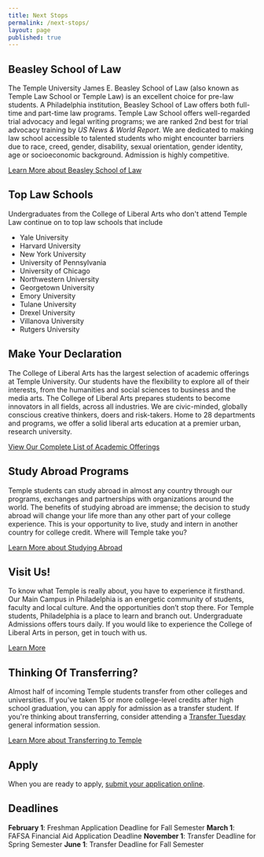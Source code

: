 ```yaml
---
title: Next Stops
permalink: /next-stops/
layout: page
published: true
---
```


## Beasley School of Law
The Temple University James E. Beasley School of Law (also known as Temple Law School or Temple Law) is an excellent choice for pre-law students. A Philadelphia institution, Beasley School of Law offers both full-time and part-time law programs. Temple Law School offers well-regarded trial advocacy and legal writing programs; we are ranked 2nd best for trial advocacy training by _US News & World Report_. We are dedicated to making law school accessible to talented students who might encounter barriers due to race, creed, gender, disability, sexual orientation, gender identity, age or socioeconomic background. Admission is highly competitive. 

[Learn More about Beasley School of Law](https://www.law.temple.edu/)

## Top Law Schools
Undergraduates from the College of Liberal Arts who don't attend Temple Law continue on to top law schools that include

- Yale University
- Harvard University
- New York University
- University of Pennsylvania
- University of Chicago
- Northwestern University
- Georgetown University
- Emory University
- Tulane University
- Drexel University
- Villanova University
- Rutgers University

## Make Your Declaration
The College of Liberal Arts has the largest selection of academic offerings at Temple University. Our students have the flexibility to explore all of their interests, from the humanities and social sciences to business and the media arts. The College of Liberal Arts prepares students to become innovators in all fields, across all industries. We are civic-minded, globally conscious creative thinkers, doers and risk-takers. Home to 28 departments and programs, we offer a solid liberal arts education at a premier urban, research university.

[View Our Complete List of Academic Offerings](http://www.liberalarts.temple.edu)

## Study Abroad Programs
Temple students can study abroad in almost any country through our programs, exchanges and partnerships with organizations around the world. The benefits of studying abroad are immense; the decision to study abroad will change your life more than any other part of your college experience. This is your opportunity to live, study and intern in another country for college credit. Where will Temple take you? 

[Learn More about Studying Abroad](https://studyabroad.temple.edu/)

## Visit Us!
To know what Temple is really about, you have to experience it firsthand. Our Main Campus in Philadelphia is an energetic community of students, faculty and local culture. And the opportunities don’t stop there. For Temple students, Philadelphia is a place to learn and branch out. Undergraduate Admissions offers tours daily. If you would like to experience the College of Liberal Arts in person, get in touch with us.

[Learn More](http://admissions.temple.edu/visit)

## Thinking Of Transferring?
Almost half of incoming Temple students transfer from other colleges and universities. If you’ve taken 15 or more college-level credits after high school graduation, you can apply for admission as a transfer student.  If you're thinking about transferring, consider attending a [Transfer Tuesday](http://admissions.temple.edu/visit/transfer-tuesday) general information session.

[Learn More about Transferring to Temple](http://admissions.temple.edu/apply/transfer-applicant)

## Apply
When you are ready to apply, [submit your application online](http://admissions.temple.edu/apply).

## Deadlines
**February 1**: Freshman Application Deadline for Fall Semester
**March 1**: FAFSA Financial Aid Application Deadline
**November 1**: Transfer Deadline for Spring Semester
**June 1**: Transfer Deadline for Fall Semester
